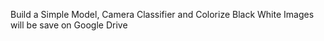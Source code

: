 Build a Simple Model, Camera Classifier and Colorize Black White Images will be save on Google Drive
